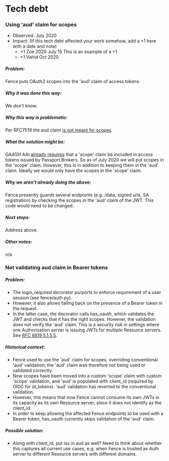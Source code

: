 #  Tech debt

### Using 'aud' claim for scopes
- Observed: July 2020
- Impact: (If this tech debt affected your work somehow, add a +1 here with a date and note)
  - +1 Zoe 2020 July 15 This is an example of a +1
  - +1 Vahid Oct 2020

##### Problem:
Fence puts OAuth2 scopes into the 'aud' claim of access tokens.
##### Why it was done this way:
We don't know.
##### Why this way is problematic:
Per RFC7519 the aud claim [is not meant for scopes](https://tools.ietf.org/html/rfc7519#section-4.1.3).
##### What the solution might be:
GA4GH AAI [already requires](https://github.com/ga4gh/data-security/blob/master/AAI/AAIConnectProfile.md#access_token-issued-by-broker) that a 'scope' claim be included in access tokens issued by Passport Brokers. So as of July 2020 we will put scopes in the 'scope' claim. However, this is in addition to keeping them in the 'aud' claim. Ideally we would only have the scopes in the 'scope' claim.
##### Why we aren't already doing the above:
Fence presently guards several endpoints (e.g. /data, signed urls, SA registration) by checking the scopes in the 'aud' claim of the JWT. This code would need to be changed.
##### Next steps:
Address above.
##### Other notes:
n/a


### Not validating aud claim in Bearer tokens
##### Problem:
- The login_required decorator purports to enforce requirement of a user session (see fence/auth.py).
- However, it also allows falling back on the presence of a Bearer token in the request.
- In the latter case, the decorator calls has_oauth, which validates the JWT and checks that it has the right scopes. However, the validation does not verify the 'aud' claim. This is a security risk in settings where one Authorization server is issuing JWTs for multiple Resource servers. See [RFC 6819 5.1.5.5](https://tools.ietf.org/html/rfc6819#section-5.1.5.5).
##### Historical context:
- Fence used to use the 'aud' claim for scopes, overriding conventional 'aud' validation; the 'aud' claim was therefore not being used or validated correctly.
- Now scopes have been moved into a custom 'scope' claim with custom 'scope' validation, and 'aud' is populated with client_id (required by OIDC for id_tokens). 'aud' validation has reverted to the conventional validation.
- However, this means that now Fence cannot consume its own JWTs in its capacity as its own Resource server, since it does not identify as the client_id.
- In order to keep allowing the affected Fence endpoints to be used with a Bearer token, has_oauth currently skips validation of the 'aud' claim.
##### Possible solution:
- Along with client_id, put iss in aud as well? Need to think about whether this captures all current use cases, e.g. when Fence is trusted as Auth server to different Resource servers with different domains.
